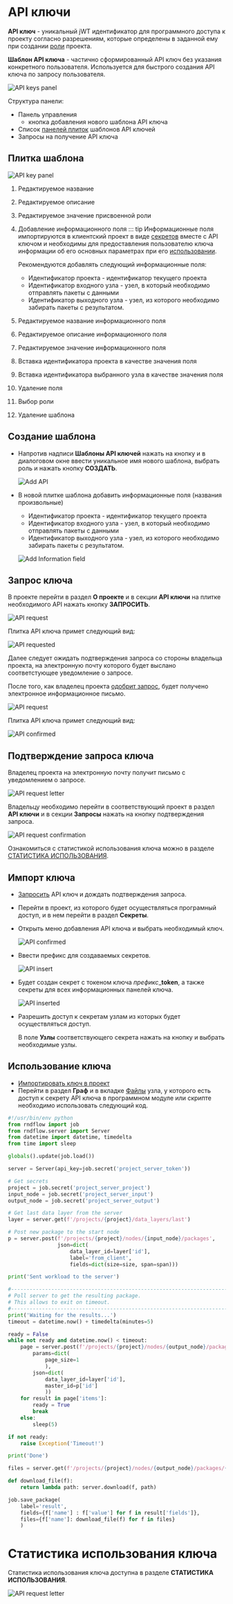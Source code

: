 # API ключи

**API ключ** - уникальный jWT идентификатор для программного доступа к проекту согласно разрешениям, которые определены в заданной ему при создании [роли](./project_role) проекта.

**Шаблон API ключа** - частично сформированный API ключ без указания конкретного пользователя. Используется для быстрого создания API ключа по запросу пользователя.

![API keys panel](/images/common/api_keys.png)

Структура панели:

- Панель управления
  - <span class="iconify-inline" data-icon="mdi:plus"></span> кнопка добавления нового шаблона API ключа
- Список [панелей плиток](#плитка-шаблона) шаблонов API ключей
- <span class="iconify-inline" data-icon="mdi:account-alert"></span> Запросы на получение API ключа

## Плитка шаблона

![API key panel](/images/common/api_keys_panel.png)

1. Редактируемое название
2. Редактируемое описание
3. Редактируемое значение присвоенной роли
4. <span class="iconify-inline" data-icon="mdi:delete"></span> Добавление информационного поля
   ::: tip <span class="iconify" data-icon="mdi:information" style="color: #42b983; font-size: 24px;"></span>
   Информационные поля импортируются в клиентский проект в виде [секретов](./secrets) вместе с API ключом и необходимы для предоставления пользователю ключа информации об его основных параметрах при его [использовании](#использование-ключа).

   Рекомендуются добавлять следующий информационные поля:

   - Идентификатор проекта - идентификатор текущего проекта
   - Идентификатор входного узла - узел, в который необходимо отправлять пакеты с данными
   - Идентификатор выходного узла - узел, из которого необходимо забирать пакеты с результатом.

5. Редактируемое название информационного поля
6. Редактируемое описание информационного поля
7. Редактируемое значение информационного поля
8. <span class="iconify-inline" data-icon="mdi:sitemap"></span> Вставка идентификатора проекта в качестве значения поля
9. <span class="iconify-inline" data-icon="mdi:feature-search"></span> Вставка идентификатора выбранного узла в качестве значения поля
10. <span class="iconify-inline" data-icon="mdi:delete"></span> Удаление поля
11. <span class="iconify-inline" data-icon="mdi:menu-down"></span> Выбор роли
12. <span class="iconify-inline" data-icon="mdi:delete"></span> Удаление шаблона

## Создание шаблона

- Напротив надписи **Шаблоны API ключей** нажать на кнопку <span class="iconify-inline" data-icon="mdi:plus"></span> и в диалоговом окне ввести уникальное имя нового шаблона, выбрать роль и нажать кнопку **СОЗДАТЬ**.

  ![Add API](/images/common/api_keys_add.png)

- В новой плитке шаблона добавить информационные поля (названия произвольные)

  - Идентификатор проекта - идентификатор текущего проекта
  - Идентификатор входного узла - узел, в который необходимо отправлять пакеты с данными
  - Идентификатор выходного узла - узел, из которого необходимо забирать пакеты с результатом.

  ![Add Information field](/images/common/api.png)

## Запрос ключа

В проекте перейти в раздел <span class="iconify-inline" data-icon="mdi:information"></span>**О проекте** и в секции <span class="iconify-inline" data-icon="mdi:shield-key"></span>**API ключи** на плитке необходимого API нажать кнопку **ЗАПРОСИТЬ**.

![API request](/images/common/api_request.png)

Плитка API ключа примет следующий вид:

![API requested](/images/common/api_wait.png)

Далее следует ожидать подтверждения запроса со стороны владельца проекта, на электронную почту которого будет выслано соответстующее уведомление о запросе.

После того, как владелец проекта [одобрит запрос](#подтверждение-запроса-ключа), будет получено электронное информационное письмо.

![API request](/images/common/api_request_confirmed_letter.png)

Плитка API ключа примет следующий вид:

![API confirmed](/images/common/api_confirmed.png)

## Подтверждение запроса ключа

Владелец проекта на электронную почту получит письмо с уведомлением о запросе.

![API request letter](/images/common/api_request_letter.png)

Владельцу необходимо перейти в соответствующий проект в раздел <span class="iconify-inline" data-icon="mdi:shield-key"></span>**API ключи** и в секции **Запросы** нажать на кнопку подтверждения запроса.

![API request confirmation](/images/common/api_confirmation.png)

Ознакомиться с статистикой использования ключа можно в разделе <span class="iconify-inline" data-icon="mdi:script-text-key"></span>[СТАТИСТИКА ИСПОЛЬЗОВАНИЯ](#статистика-использования-ключа).

## Импорт ключа

- [Запросить](#запрос-ключа) API ключ и дождать подтверждения запроса.

- Перейти в проект, из которого будет осуществляться програмный доступ, и в нем перейти в раздел <span class="iconify-inline" data-icon="mdi:eye-off"></span>**Секреты**.

- Открыть <span class="iconify-inline" data-icon="mdi:key-plus"></span> меню добавления API ключа и выбрать необходимый ключ.

  ![API confirmed](/images/common/api_import.png)

- Ввести префикс для создаваемых секретов.

  ![API insert](/images/common/api_insert.png)

- Будет создан секрет с токеном ключа _префикс_\_**token**, а также секреты для всех информационных панелей ключа.

  ![API inserted](/images/common/api_inserted.png)

- Разрешить доступ к секретам узлам из которых будет осуществляться доступ.

  В поле **Узлы** соответствующего секрета нажать на кнопку <span class="iconify-inline" data-icon="mdi:magnify"></span> и выбрать необходимые узлы.

## Использование ключа

- [Импортировать ключ в проект](#импорт-ключа)
- Перейти в раздел <span class="iconify-inline" data-icon="mdi:sitemap"></span>**Граф** и в вкладке [Файлы](/docs/desc/nodes.html#фаилы) узла, у которого есть доступ к секрету API ключа в программном модуле или скрипте необходимо использовать следующий код.

```python
#!/usr/bin/env python
from rndflow import job
from rndflow.server import Server
from datetime import datetime, timedelta
from time import sleep

globals().update(job.load())

server = Server(api_key=job.secret('project_server_token'))

# Get secrets
project = job.secret('project_server_project')
input_node = job.secret('project_server_input')
output_node = job.secret('project_server_output')

# Get last data layer from the server
layer = server.get(f'/projects/{project}/data_layers/last')

# Post new package to the start node
p = server.post(f'/projects/{project}/nodes/{input_node}/packages',
                json=dict(
                    data_layer_id=layer['id'],
                    label='from_client',
                    fields=dict(size=size, span=span)))

print('Sent workload to the server')

#---------------------------------------------------------------------------
# Poll server to get the resulting package.
# This allows to exit on timeout.
#---------------------------------------------------------------------------
print('Waiting for the results...')
timeout = datetime.now() + timedelta(minutes=5)

ready = False
while not ready and datetime.now() < timeout:
    page = server.post(f'/projects/{project}/nodes/{output_node}/packages/search',
        params=dict(
            page_size=1
            ),
        json=dict(
            data_layer_id=layer['id'],
            master_id=p['id']
            ))
    for result in page['items']:
        ready = True
        break
    else:
        sleep(5)

if not ready:
    raise Exception('Timeout!')

print('Done')

files = server.get(f'/projects/{project}/nodes/{output_node}/packages/{result["id"]}/files')

def download_file(f):
    return lambda path: server.download(f, path)

job.save_package(
    label='result',
    fields={f['name'] : f['value'] for f in result['fields']},
    files={f['name']: download_file(f) for f in files}
    )
```

# Статистика использования ключа

Статистика использования ключа доступна в разделе <span class="iconify-inline" data-icon="mdi:script-text-key"></span> **СТАТИСТИКА ИСПОЛЬЗОВАНИЯ**.

![API request letter](/images/common/api_billing.png)
